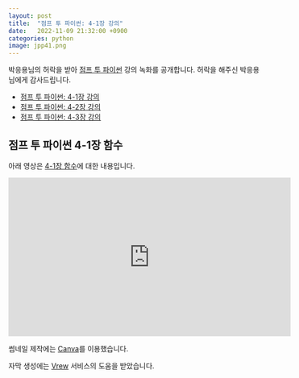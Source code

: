 ```yaml
---
layout: post
title:  "점프 투 파이썬: 4-1장 강의"
date:   2022-11-09 21:32:00 +0900
categories: python
image: jpp41.png
---
```


박응용님의 허락을 받아 [점프 투 파이썬](https://wikidocs.net/book/1) 강의 녹화를 공개합니다.
허락을 해주신 박응용님에게 감사드립니다.

* [점프 투 파이썬: 4-1장 강의](https://dalinaum.github.io/python/2022/11/09/jump-to-pyhon-41.html)
* [점프 투 파이썬: 4-2장 강의](https://dalinaum.github.io/python/2022/11/11/jump-to-pyhon-42.html)
* [점프 투 파이썬: 4-3장 강의](https://dalinaum.github.io/python/2022/11/12/jump-to-pyhon-43.html)

## 점프 투 파이썬 4-1장 함수

아래 영상은 [4-1장 함수](https://wikidocs.net/24)에 대한 내용입니다.

<iframe width="560" height="315" src="https://www.youtube.com/embed/0b7xo33cfa4" title="YouTube video player" frameborder="0" allow="accelerometer; autoplay; clipboard-write; encrypted-media; gyroscope; picture-in-picture" allowfullscreen></iframe>

썸네일 제작에는 [Canva](https://www.canva.com/)를 이용했습니다.

자막 생성에는 [Vrew](https://vrew.voyagerx.com/ko/) 서비스의 도움을 받았습니다.
